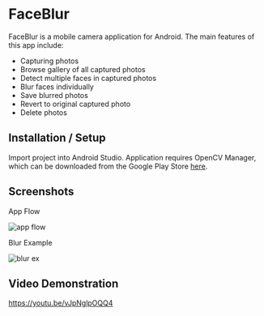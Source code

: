 # FaceBlur

FaceBlur is a mobile camera application for Android. The main features of this app include:
* Capturing photos
* Browse gallery of all captured photos
* Detect multiple faces in captured photos
* Blur faces individually
* Save blurred photos
* Revert to original captured photo
* Delete photos

## Installation / Setup
Import project into Android Studio. Application requires OpenCV Manager, which can be downloaded from the Google Play Store [here](https://play.google.com/store/apps/details?id=org.opencv.engine&hl=en).

## Screenshots
App Flow

![app flow](https://www.dropbox.com/s/fa7y4ffv0e97w7h/activities_400.png?raw=1)


Blur Example

![blur ex](https://www.dropbox.com/s/twmc7o93siqemzi/blur_example_400.png?raw=1)

## Video Demonstration
https://youtu.be/vJpNglpOQQ4
